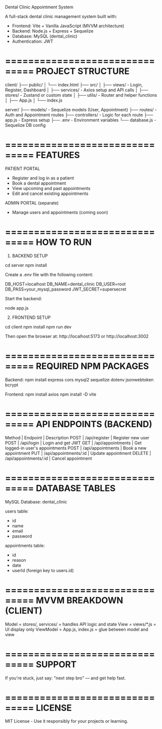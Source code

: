 Dental Clinic Appointment System

A full-stack dental clinic management system built with:

- Frontend: Vite + Vanilla JavaScript (MVVM architecture)
- Backend: Node.js + Express + Sequelize
- Database: MySQL (dental_clinic)
- Authentication: JWT

===============================
PROJECT STRUCTURE
===============================

client/
├── public/
│   └── index.html
├── src/
│   ├── views/            - Login, Register, Dashboard
│   ├── services/         - Axios setup and API calls
│   ├── stores/           - Zustand or custom state
│   ├── utils/            - Router and helper functions
│   ├── App.js
│   └── index.js

server/
├── models/              - Sequelize models (User, Appointment)
├── routes/              - Auth and Appointment routes
├── controllers/         - Logic for each route
├── app.js               - Express setup
├── .env                 - Environment variables
└── database.js          - Sequelize DB config

===============================
FEATURES
===============================

PATIENT PORTAL
- Register and log in as a patient
- Book a dental appointment
- View upcoming and past appointments
- Edit and cancel existing appointments

ADMIN PORTAL (separate)
- Manage users and appointments (coming soon)

===============================
HOW TO RUN
===============================

1. BACKEND SETUP

cd server
npm install

Create a .env file with the following content:

DB_HOST=localhost
DB_NAME=dental_clinic
DB_USER=root
DB_PASS=your_mysql_password
JWT_SECRET=supersecret

Start the backend:

node app.js

2. FRONTEND SETUP

cd client
npm install
npm run dev

Then open the browser at:
http://localhost:5173 or http://localhost:3002

===============================
REQUIRED NPM PACKAGES
===============================

Backend:
npm install express cors mysql2 sequelize dotenv jsonwebtoken bcrypt

Frontend:
npm install axios
npm install -D vite

===============================
API ENDPOINTS (BACKEND)
===============================

Method | Endpoint                | Description
POST   | /api/register           | Register new user
POST   | /api/login              | Login and get JWT
GET    | /api/appointments       | Get logged-in user's appointments
POST   | /api/appointments       | Book a new appointment
PUT    | /api/appointments/:id   | Update appointment
DELETE | /api/appointments/:id   | Cancel appointment

===============================
DATABASE TABLES
===============================

MySQL Database: dental_clinic

users table:
- id
- name
- email
- password

appointments table:
- id
- reason
- date
- userId (foreign key to users.id)

===============================
MVVM BREAKDOWN (CLIENT)
===============================

Model       = stores/, services/       = handles API logic and state
View        = views/*.js               = UI display only
ViewModel   = App.js, index.js         = glue between model and view

===============================
SUPPORT
===============================

If you're stuck, just say: "next step bro" — and get help fast.

===============================
LICENSE
===============================

MIT License - Use it responsibly for your projects or learning.
